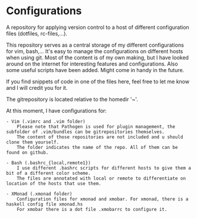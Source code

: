 Configurations
==============

A repository for applying version control to a host of different configuration files (dotfiles, rc-files,...).

This repository serves as a central storage of my different configurations for vim, bash,... 
It's easy to manage the configurations on different hosts when using git. 
Most of the content is of my own making, but I have looked around on the internet for interesting features and configurations.
Also some useful scripts have been added. Might come in handy in the future.

If you find snippets of code in one of the files here, feel free to let me know and I will credit you for it.

The gitrepository is located relative to the homedir '~'.

At this moment, I have configurations for: 
    
    - Vim (.vimrc and .vim folder)
        Please note that Pathogen is used for plugin management, the subfolder of .vim/bundles can be gitrepositories themselves.
        The content of those repositories are not included and u should clone them yourself.
        The folder indicates the name of the repo. All of them can be found on github.

    - Bash (.bashrc_{local,remote1})
        I use different .bashrc scripts for different hosts to give them a bit of a different color scheme.
        The files are annotated with local or remote to differentiate on location of the hosts that use them.
    
    - XMonad (.xmonad folder) 
        Configuration files for xmonad and xmobar. For xmonad, there is a haskell config file xmonad.hs
        For xmobar there is a dot file .xmobarrc to configure it.
        

